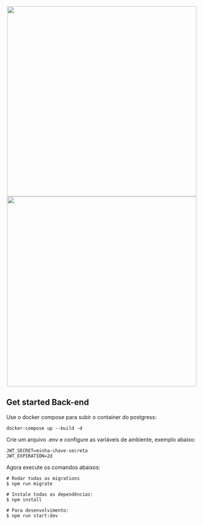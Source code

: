 <div align="center">

<img src="https://user-images.githubusercontent.com/66751642/180676988-fc7bb904-da84-4921-8809-cc02fd0af4e1.gif" height="500" />
<img src="https://user-images.githubusercontent.com/66751642/180675172-0f51e31d-a2e5-4a2c-847c-213650449138.gif" height="500" />

</div>

## Get started Back-end

Use o docker compose para subir o container do postgress:
```
docker-compose up --build -d
```
Crie um arquivo .env e configure as variáveis de ambiente, exemplo abaixo:
```
JWT_SECRET=minha-chave-secreta
JWT_EXPIRATION=2d
```
Agora execute os comandos abaixos:

```
# Rodar todas as migrations
$ npm run migrate

# Instale todas as dependências:
$ npm install

# Para desenvolvimento:
$ npm run start:dev
```
